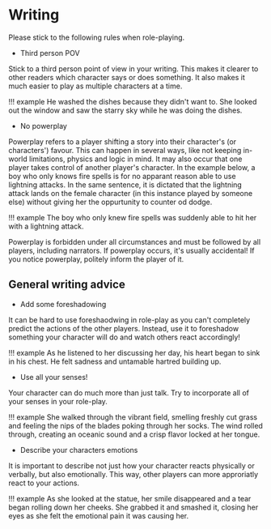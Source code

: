 # Writing
Please stick to the following rules when role-playing.

* Third person POV

Stick to a third person point of view in your writing. This makes it clearer to other readers which character says or does something. It also makes it much easier to play as multiple characters at a time.

!!! example
    He washed the dishes because they didn't want to. She looked out the window and saw the starry sky while he was doing the dishes.
    
* No powerplay

Powerplay refers to a player shifting a story into their character's (or characters') favour. This can happen in several ways, like not keeping in-world limitations, physics and logic in mind. It may also occur that one player takes control of another player's character. In the example below, a boy who only knows fire spells is for no apparant reason able to use lightning attacks. In the same sentence, it is dictated that the lightning attack lands on the female character (in this instance played by someone else) without giving her the oppurtunity to counter od dodge. 

!!! example
    The boy who only knew fire spells was suddenly able to hit her with a lightning attack.
    
Powerplay is forbidden under all circumstances and must be followed by all players, including narrators. If powerplay occurs, it's usually accidental! If you notice powerplay, politely inform the player of it.

## General writing advice

* Add some foreshadowing

It can be hard to use foreshaodwing in role-play as you can't completely predict the actions of the other players. Instead, use it to foreshadow something your character will do and watch others react accordingly!

!!! example
    As he listened to her discussing her day, his heart began to sink in his chest. He felt sadness and untamable hartred building up.
    
* Use all your senses!

Your character can do much more than just talk. Try to incorporate all of your senses in your role-play.

!!! example
    She walked through the vibrant field, smelling freshly cut grass and feeling the nips of the blades poking through her socks. The wind rolled through, creating an oceanic sound and a crisp flavor locked at her tongue.
    
* Describe your characters emotions

It is important to describe not just how your character reacts physically or verbally, but also emotionally. This way, other players can more approriatly react to your actions.

!!! example
    As she looked at the statue, her smile disappeared and a tear began rolling down her cheeks. She grabbed it and smashed it, closing her eyes as she felt the emotional pain it was causing her.
